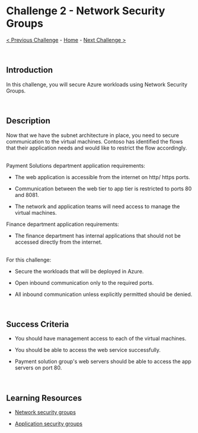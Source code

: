 
# Challenge 2 - Network Security Groups


[< Previous Challenge](./Challenge-1.md) - [Home](../README.md) - [Next Challenge >](./Challenge-3.md)

<br />

## Introduction

In this challenge, you will secure Azure workloads using Network Security Groups.


<br />

## Description

Now that we have the subnet architecture in place, you need to secure communication to the virtual machines. Contoso has identified the flows that their application needs and would like to restrict the flow accordingly.

<br />
Payment Solutions department application requirements:

- The web application is accessible from the internet on http/ https ports.

- Communication between the web tier to app tier is restricted to ports 80 and 8081.

- The network and application teams will need access to manage the virtual machines.


Finance department application requirements:

- The finance department has internal applications that should not be accessed directly from the internet.

<br />
For this challenge:

- Secure the workloads that will be deployed in Azure.

- Open inbound communication only to the required ports.

- All inbound communication unless explicitly permitted should be denied.


<br />

## Success Criteria

- You should have management access to each of the virtual machines.

- You should be able to access the web service successfully.

- Payment solution group's web servers should be able to access the app servers on port 80.

<br />

## Learning Resources

- [Network security groups](https://docs.microsoft.com/en-us/azure/virtual-network/network-security-groups-overview)

- [Application security groups](https://docs.microsoft.com/en-us/azure/virtual-network/application-security-groups)
